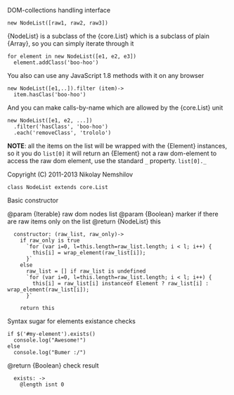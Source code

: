 DOM-collections handling interface

    new NodeList([raw1, raw2, raw3])

{NodeList} is a subclass of the {core.List} which is a
subclass of plain {Array}, so you can simply iterate
through it

    for element in new NodeList([e1, e2, e3])
      element.addClass('boo-hoo')

You also can use any JavaScript 1.8 methods with it
on any browser

    new NodeList([e1,..]).filter (item)->
      item.hasClas('boo-hoo')

And you can make calls-by-name which are allowed by the
{core.List} unit

    new NodeList([e1, e2, ...])
      .filter('hasClass', 'boo-hoo')
      .each('removeClass', 'trololo')

__NOTE__: all the items on the list will be wrapped with
      the {Element} instances, so it you do `list[0]`
      it will return an {Element} not a raw dom-element
      to access the raw dom element, use the standard
      `_` property. `list[0]._`

Copyright (C) 2011-2013 Nikolay Nemshilov

```coffee-aside
class NodeList extends core.List
```

Basic constructor

@param {Iterable} raw dom nodes list
@param {Boolean} marker if there are raw items only on the list
@return {NodeList} this

```coffee-aside
  constructor: (raw_list, raw_only)->
    if raw_only is true
      `for (var i=0, l=this.length=raw_list.length; i < l; i++) {
        this[i] = wrap_element(raw_list[i]);
      }`
    else
      raw_list = [] if raw_list is undefined
      `for (var i=0, l=this.length=raw_list.length; i < l; i++) {
        this[i] = raw_list[i] instanceof Element ? raw_list[i] : wrap_element(raw_list[i]);
      }`

    return this
```

Syntax sugar for elements existance checks

    if $('#my-element').exists()
      console.log("Awesome!")
    else
      console.log("Bumer :/")

@return {Boolean} check result

```coffee-aside
  exists: ->
    @length isnt 0
```
